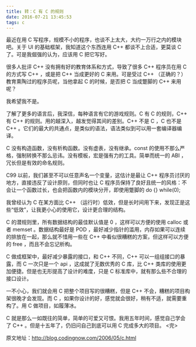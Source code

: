 ```yaml
---
title: 转：C 有 C 的规则
date: 2016-07-21 13:45:53
tags: c
---
```

最近在用 C 写程序，规模不小的程序，也谈不上太大，大约一万行之内的模块吧。<!-- more -->关于 UI 的基础框架，我知道这个东西连用 C++ 都谈不上合适，更莫谈 C 了。可是我倔强的认为，应该用 C 把它写好。


很多人批评 C++ 没有拥有好的教育体系和方式，导致了很多 C++ 程序员在用 C 的方式写 C++ ，或是把 C++ 当成更好的 C 来用。可是受过 C++ （正确的？）教育熏陶过的程序员呢，当他拿起 C 的时候，是否把 C 当成蹩脚的 C++ 来用呢？

我希望我不是。

了解了更多的语言后，我深信，每种语言有它的游戏规则。C 有 C 的规则，C++ 有 C++ 的规则。用的越深入，越发觉得其间的差别。C++ 不是 C ，C 也不是 C++ 。它们的最大的共通点，是类似的语法，语法类似到可以用一套编译器编译。

C 没有构造函数，没有析构函数。没有虚表，没有继承。const 的使用不那么严格，强制转换不那么忌讳。没有模板，宏是强有力的工具。简单而统一的 ABI ，冗长但是有效的命名规则。

C99 以前，我们甚至不可以任意声名一个变量，这估计是最让 C++ 程序员讨厌的地方，直接违反了设计原则，但同时也让 C 程序员保持了良好且统一的风格：不会让一个函数过长，也会把函数内的模块分开，即使用蹩脚的 do {} while(0);

我曾经认为 C 在某方面比 C++ （运行时）低效，但是长时间用下来，发现正是这些“低效”，让我更小心的使用它，设计更合理的结构。

C 的潜规则里，所有数据结构的最佳默认值是 0 ，这样可以方便的使用 calloc 或者 memset 。数据结构最好是 POD ，最好减少指针的滥用，内存如果可以连续的排放在一起，那么就不惜用一些在 C++ 中看似很糟糕的方案，但这样可以方便的 free ，而且不会忘记析构。

C 做成框架中，最好减少暴露的接口，和 C++ 不同，C++ 可以一组组接口的暴露，而 C 一次只是一个 api ，这成就了无数优秀的 C 库，比 C++ 类库的使用更加便捷。但是也无形提高了设计的难度，只是 C 标准库中，就有那么些不合理的接口设计。

一不小心，我们就会用 C 把整个项目写的很糟糕，但是 C++ 不会，糟糕的项目构架很晚才会发现。而 C ，如果你设计的好，感觉就会很好，稍有不适，就需要重构了。用 C 做项目，如履薄冰。

C 就是那么一如既往的简单，简单的可爱又可恨。我用五年时间，感觉自己学会了 C++ 。但是十五年了，仍旧问自己到底可以用 C 完成多大的项目。
<完>

原文地址：http://blog.codingnow.com/2006/05/c.html